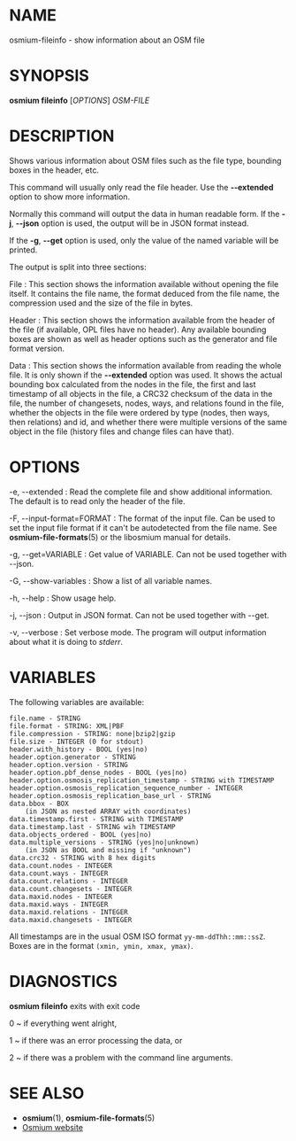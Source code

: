 
# NAME

osmium-fileinfo - show information about an OSM file


# SYNOPSIS

**osmium fileinfo** \[*OPTIONS*\] *OSM-FILE*


# DESCRIPTION

Shows various information about OSM files such as the file type, bounding boxes
in the header, etc.

This command will usually only read the file header. Use the **--extended**
option to show more information.

Normally this command will output the data in human readable form. If the
**-j**, **--json** option is used, the output will be in JSON format instead.

If the **-g**, **--get** option is used, only the value of the named variable
will be printed.

The output is split into three sections:

File
:   This section shows the information available without opening the
    file itself. It contains the file name, the format deduced from the
    file name, the compression used and the size of the file in bytes.

Header
:   This section shows the information available from the header of
    the file (if available, OPL files have no header). Any available
    bounding boxes are shown as well as header options such as the
    generator and file format version.

Data
:   This section shows the information available from reading the whole
    file. It is only shown if the **--extended** option was used. It
    shows the actual bounding box calculated from the nodes in the file,
    the first and last timestamp of all objects in the file, a CRC32
    checksum of the data in the file, the number of changesets, nodes,
    ways, and relations found in the file, whether the objects in the
    file were ordered by type (nodes, then ways, then relations) and
    id, and whether there were multiple versions of the same object in
    the file (history files and change files can have that).


# OPTIONS

-e, --extended
:   Read the complete file and show additional information. The default
    is to read only the header of the file.

-F, --input-format=FORMAT
:   The format of the input file. Can be used to set the input file format
    if it can't be autodetected from the file name.
    See **osmium-file-formats**(5) or the libosmium manual for details.

-g, --get=VARIABLE
:   Get value of VARIABLE. Can not be used together with --json.

-G, --show-variables
:   Show a list of all variable names.

-h, --help
:   Show usage help.

-j, --json
:   Output in JSON format. Can not be used together with --get.

-v, --verbose
:   Set verbose mode. The program will output information about what it is
    doing to *stderr*.


# VARIABLES

The following variables are available:

    file.name - STRING
    file.format - STRING: XML|PBF
    file.compression - STRING: none|bzip2|gzip
    file.size - INTEGER (0 for stdout)
    header.with_history - BOOL (yes|no)
    header.option.generator - STRING
    header.option.version - STRING
    header.option.pbf_dense_nodes - BOOL (yes|no)
    header.option.osmosis_replication_timestamp - STRING with TIMESTAMP
    header.option.osmosis_replication_sequence_number - INTEGER
    header.option.osmosis_replication_base_url - STRING
    data.bbox - BOX
        (in JSON as nested ARRAY with coordinates)
    data.timestamp.first - STRING with TIMESTAMP
    data.timestamp.last - STRING wih TIMESTAMP
    data.objects_ordered - BOOL (yes|no)
    data.multiple_versions - STRING (yes|no|unknown)
        (in JSON as BOOL and missing if "unknown")
    data.crc32 - STRING with 8 hex digits
    data.count.nodes - INTEGER
    data.count.ways - INTEGER
    data.count.relations - INTEGER
    data.count.changesets - INTEGER
    data.maxid.nodes - INTEGER
    data.maxid.ways - INTEGER
    data.maxid.relations - INTEGER
    data.maxid.changesets - INTEGER

All timestamps are in the usual OSM ISO format `yy-mm-ddThh::mm::ssZ`. Boxes
are in the format `(xmin, ymin, xmax, ymax)`.


# DIAGNOSTICS

**osmium fileinfo** exits with exit code

0
  ~ if everything went alright,

1
  ~ if there was an error processing the data, or

2
  ~ if there was a problem with the command line arguments.


# SEE ALSO

* **osmium**(1), **osmium-file-formats**(5)
* [Osmium website](http://osmcode.org/osmium)

